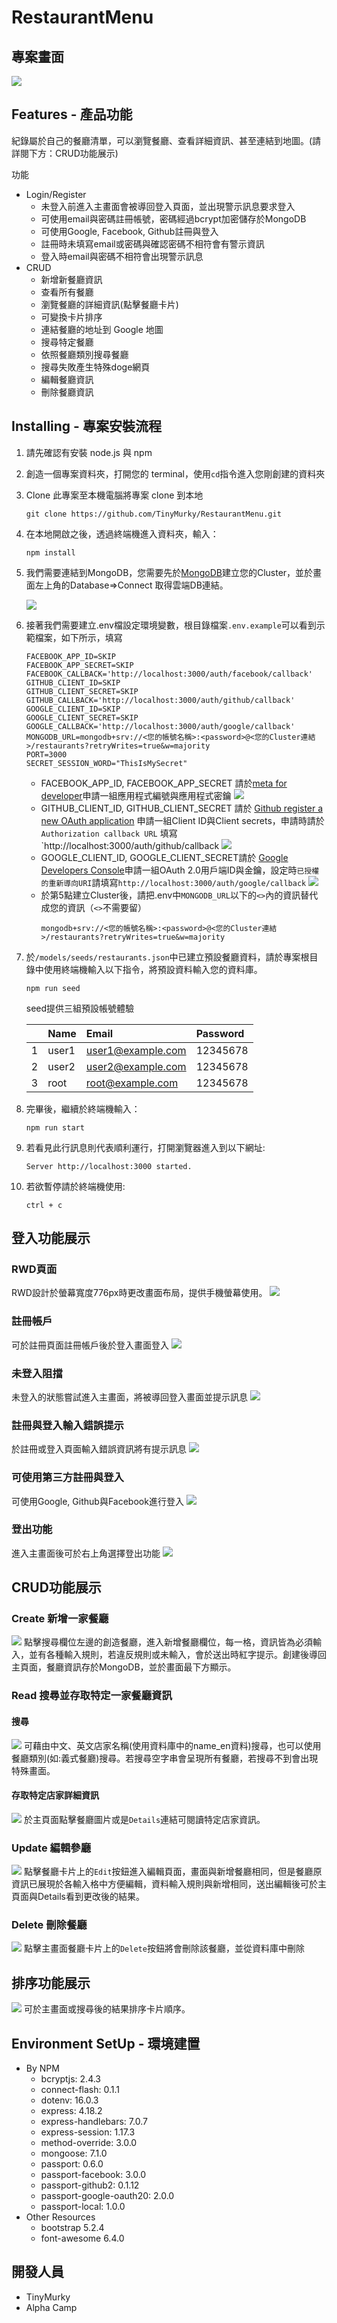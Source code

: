 # RestaurantMenu

## 專案畫面
![](./README/demo.png)

## Features - 產品功能

紀錄屬於自己的餐廳清單，可以瀏覽餐廳、查看詳細資訊、甚至連結到地圖。(請詳閱下方：CRUD功能展示)

功能
- Login/Register
    - 未登入前進入主畫面會被導回登入頁面，並出現警示訊息要求登入
    - 可使用email與密碼註冊帳號，密碼經過bcrypt加密儲存於MongoDB
    - 可使用Google, Facebook, Github註冊與登入
    - 註冊時未填寫email或密碼與確認密碼不相符會有警示資訊
    - 登入時email與密碼不相符會出現警示訊息
- CRUD
    - 新增新餐廳資訊
    - 查看所有餐廳
    - 瀏覽餐廳的詳細資訊(點擊餐廳卡片)
    - 可變換卡片排序
    - 連結餐廳的地址到 Google 地圖
    - 搜尋特定餐廳
    - 依照餐廳類別搜尋餐廳
    - 搜尋失敗產生特殊doge網頁
    - 編輯餐廳資訊
    - 刪除餐廳資訊


## Installing - 專案安裝流程

1. 請先確認有安裝 node.js 與 npm
2. 創造一個專案資料夾，打開您的 terminal，使用`cd`指令進入您剛創建的資料夾
3. Clone 此專案至本機電腦將專案 clone 到本地
    ```
    git clone https://github.com/TinyMurky/RestaurantMenu.git
    ```
4. 在本地開啟之後，透過終端機進入資料夾，輸入：
    ```
    npm install
    ```
5. 我們需要連結到MongoDB，您需要先於[MongoDB](https://www.mongodb.com/)建立您的Cluster，並於畫面左上角的Database=>Connect 取得雲端DB連結。

    ![](./README/MongoDB_cloud_demo.png)
6. 接著我們需要建立.env檔設定環境變數，根目錄檔案`.env.example`可以看到示範檔案，如下所示，填寫
    ```
    FACEBOOK_APP_ID=SKIP
    FACEBOOK_APP_SECRET=SKIP
    FACEBOOK_CALLBACK='http://localhost:3000/auth/facebook/callback'
    GITHUB_CLIENT_ID=SKIP
    GITHUB_CLIENT_SECRET=SKIP
    GITHUB_CALLBACK='http://localhost:3000/auth/github/callback'
    GOOGLE_CLIENT_ID=SKIP
    GOOGLE_CLIENT_SECRET=SKIP
    GOOGLE_CALLBACK='http://localhost:3000/auth/google/callback'
    MONGODB_URL=mongodb+srv://<您的帳號名稱>:<password>@<您的Cluster連結>/restaurants?retryWrites=true&w=majority
    PORT=3000
    SECRET_SESSION_WORD="ThisIsMySecret"
    ```
    - FACEBOOK_APP_ID, FACEBOOK_APP_SECRET 請於[meta for developer](https://developers.facebook.com/)申請一組應用程式編號與應用程式密鑰
    ![](./README/Facebook_developer.png)
    - GITHUB_CLIENT_ID, GITHUB_CLIENT_SECRET 請於 [Github register a new OAuth application](https://github.com/settings/applications/new) 申請一組Client ID與Client secrets，申請時請於`Authorization callback URL` 填寫`http://localhost:3000/auth/github/callback
    ![](./README/Github_developer.png)
    - GOOGLE_CLIENT_ID, GOOGLE_CLIENT_SECRET請於 [Google Developers Console](https://console.cloud.google.com/projectselector2/apis/dashboard?pli=1&supportedpurview=project)申請一組OAuth 2.0用戶端ID與金鑰，設定時`已授權的重新導向URI`請填寫`http://localhost:3000/auth/google/callback`
    ![](./README/Google_developer.png)
    - 於第5點建立Cluster後，請把.env中`MONGODB_URL`以下的`<>`內的資訊替代成您的資訊（`<>`不需要留）
        ```
        mongodb+srv://<您的帳號名稱>:<password>@<您的Cluster連結>/restaurants?retryWrites=true&w=majority
        ```
7. 於`/models/seeds/restaurants.json`中已建立預設餐廳資料，請於專案根目錄中使用終端機輸入以下指令，將預設資料輸入您的資料庫。
    ```
    npm run seed
    ```
    seed提供三組預設帳號體驗
    
    ||Name|Email|Password|
    |:--|:--|:--|:--|
    |1|user1|user1@example.com|12345678|
    |2|user2|user2@example.com|12345678|
    |3|root|root@example.com|12345678|
8. 完畢後，繼續於終端機輸入：
    ```
    npm run start
    ```
9. 若看見此行訊息則代表順利運行，打開瀏覽器進入到以下網址:
    ```
    Server http://localhost:3000 started.
    ```
10. 若欲暫停請於終端機使用:
    ```
    ctrl + c
    ```
## 登入功能展示
### RWD頁面
RWD設計於螢幕寬度776px時更改畫面布局，提供手機螢幕使用。
![](./README/rwd_login.gif)
### 註冊帳戶
可於註冊頁面註冊帳戶後於登入畫面登入
![](./README/register.gif)
### 未登入阻擋
未登入的狀態嘗試進入主畫面，將被導回登入畫面並提示訊息
![](./README/login_block.gif)
### 註冊與登入輸入錯誤提示
於註冊或登入頁面輸入錯誤資訊將有提示訊息
![](./README/wrong_info.gif)
### 可使用第三方註冊與登入
可使用Google, Github與Facebook進行登入
![](./README/github_login.gif)
### 登出功能
進入主畫面後可於右上角選擇登出功能
![](./README/logout.gif)
## CRUD功能展示
### Create 新增一家餐廳
![](./README/CRUD_Create.gif)
點擊搜尋欄位左邊的創造餐廳，進入新增餐廳欄位，每一格，資訊皆為必須輸入，並有各種輸入規則，若違反規則或未輸入，會於送出時紅字提示。創建後導回主頁面，餐廳資訊存於MongoDB，並於畫面最下方顯示。

### Read 搜尋並存取特定一家餐廳資訊
#### 搜尋
![](./README/CRUD_Search.gif)
可藉由中文、英文店家名稱(使用資料庫中的name_en資料)搜尋，也可以使用餐廳類別(如:義式餐廳)搜尋。若搜尋空字串會呈現所有餐廳，若搜尋不到會出現特殊畫面。

#### 存取特定店家詳細資訊
![](./README/CRUD_Read.gif)
於主頁面點擊餐廳圖片或是`Details`連結可閱讀特定店家資訊。

### Update 編輯參廳
![](./README/CRUD_Edit.gif)
點擊餐廳卡片上的`Edit`按鈕進入編輯頁面，畫面與新增餐廳相同，但是餐廳原資訊已展現於各輸入格中方便編輯，資料輸入規則與新增相同，送出編輯後可於主頁面與Details看到更改後的結果。

### Delete 刪除餐廳
![](./README/CRUD_Delete.gif)
點擊主畫面餐廳卡片上的`Delete`按鈕將會刪除該餐廳，並從資料庫中刪除

## 排序功能展示
![](./README/Sort.gif)
可於主畫面或搜尋後的結果排序卡片順序。


## Environment SetUp - 環境建置
- By NPM
    - bcryptjs: 2.4.3
    - connect-flash: 0.1.1
    - dotenv: 16.0.3
    - express: 4.18.2
    - express-handlebars: 7.0.7
    - express-session: 1.17.3
    - method-override: 3.0.0
    - mongoose: 7.1.0
    - passport: 0.6.0
    - passport-facebook: 3.0.0
    - passport-github2: 0.1.12
    - passport-google-oauth20: 2.0.0
    - passport-local: 1.0.0
- Other Resources
    - bootstrap 5.2.4
    - font-awesome 6.4.0

## 開發人員
- TinyMurky
- Alpha Camp

